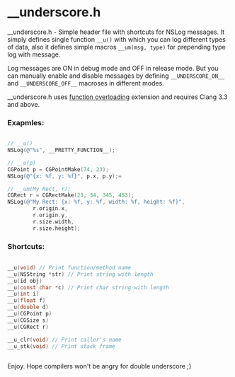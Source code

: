 __underscore.h
======

__underscore.h - Simple header file with shortcuts for NSLog messages. It simply defines single function ```__u()``` with which you can log different types of data, also it defines simple macros ```__um(msg, type)``` for prepending type log with message.

Log messages are ON in debug mode and OFF in release mode. But you can manually enable and disable messages by defining ```__UNDERSCORE_ON__``` and ```__UNDERSCORE_OFF__``` macroses in different modes.

__underscore.h uses [function overloading](http://clang.llvm.org/docs/LanguageExtensions.html#function-overloading-in-c) extension and requires Clang 3.3 and above.

### Exapmles:


```objective-c

// __u()
NSLog(@"%s", __PRETTY_FUNCTION__); 

// __u(p)
CGPoint p = CGPointMake(74, 23);
NSLog(@"{x: %f, y: %f}", p.x, p.y);=

// __um(My Rect, r);
CGRect r = CGRectMake(23, 34, 345, 453);
NSLog(@"My Rect: {x: %f, y: %f, width: %f, height: %f}", 
        r.origin.x, 
        r.origin.y,
        r.size.width,
        r.size.height);
```

### Shortcuts:


```objective-c
    
__u(void) // Print function/method name
__u(NSString *str) // Print string with length
__u(id obj)
__u(const char *c) // Print char string with length
__u(int i)
__u(float f)
__u(double d)
__u(CGPoint p)
__u(CGSize s)
__u(CGRect r)

__u_clr(void) // Print caller's name
__u_stk(void) // Print stack frame
    
```   

Enjoy. Hope compilers won't be angry for double underscore ;)